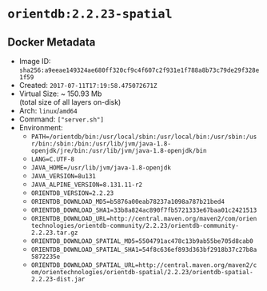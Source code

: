 # `orientdb:2.2.23-spatial`

## Docker Metadata

- Image ID: `sha256:a9eeae149324ae680ff320cf9c4f607c2f931e1f788a8b73c79de29f328e1f59`
- Created: `2017-07-11T17:19:58.475072671Z`
- Virtual Size: ~ 150.93 Mb  
  (total size of all layers on-disk)
- Arch: `linux`/`amd64`
- Command: `["server.sh"]`
- Environment:
  - `PATH=/orientdb/bin:/usr/local/sbin:/usr/local/bin:/usr/sbin:/usr/bin:/sbin:/bin:/usr/lib/jvm/java-1.8-openjdk/jre/bin:/usr/lib/jvm/java-1.8-openjdk/bin`
  - `LANG=C.UTF-8`
  - `JAVA_HOME=/usr/lib/jvm/java-1.8-openjdk`
  - `JAVA_VERSION=8u131`
  - `JAVA_ALPINE_VERSION=8.131.11-r2`
  - `ORIENTDB_VERSION=2.2.23`
  - `ORIENTDB_DOWNLOAD_MD5=b5876a00eab78237a1098a787b21bed4`
  - `ORIENTDB_DOWNLOAD_SHA1=33b8a824ac890f7fb5721333e67baa01c2421513`
  - `ORIENTDB_DOWNLOAD_URL=http://central.maven.org/maven2/com/orientechnologies/orientdb-community/2.2.23/orientdb-community-2.2.23.tar.gz`
  - `ORIENTDB_DOWNLOAD_SPATIAL_MD5=5504791ac478c13b9ab55be705d8cab0`
  - `ORIENTDB_DOWNLOAD_SPATIAL_SHA1=54f8c636ef893d363bf2918b37c27b8a5872235e`
  - `ORIENTDB_DOWNLOAD_SPATIAL_URL=http://central.maven.org/maven2/com/orientechnologies/orientdb-spatial/2.2.23/orientdb-spatial-2.2.23-dist.jar`
